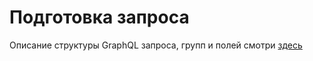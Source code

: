# Подготовка запроса

Описание структуры GraphQL запроса, групп и полей смотри [здесь](../graphql.md)
